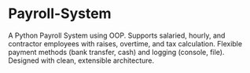 # Payroll-System
A Python Payroll System using OOP. Supports salaried, hourly, and contractor employees with raises, overtime, and tax calculation. Flexible payment methods (bank transfer, cash) and logging (console, file). Designed with clean, extensible architecture.
